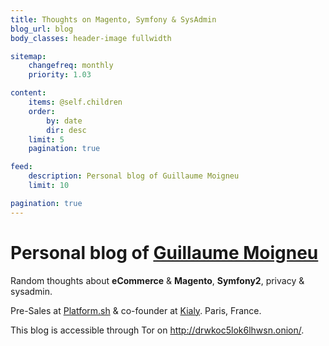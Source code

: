 ```yaml
---
title: Thoughts on Magento, Symfony & SysAdmin
blog_url: blog
body_classes: header-image fullwidth

sitemap:
    changefreq: monthly
    priority: 1.03

content:
    items: @self.children
    order:
        by: date
        dir: desc
    limit: 5
    pagination: true

feed:
    description: Personal blog of Guillaume Moigneu
    limit: 10

pagination: true
---
```


<div itemscope itemtype="http://schema.org/Person">

<h1>Personal blog of <a href="/guillaume-moigneu"><span itemprop="name">Guillaume Moigneu</span></a></h1>

<p>Random thoughts about <strong>eCommerce</strong> & <strong>Magento</strong>, <strong>Symfony2</strong>, privacy & sysadmin.</p>

<p><span itemprop="jobTitle">Pre-Sales</span> at <a href="https://platform.sh" itemprop="worksFor" itemscope itemtype="http://schema.org/Organization"><span itemprop="name">Platform.sh</span></a> & co-founder at <a href="https://kialy.com" itemprop="owns" itemscope itemtype="http://schema.org/Organization"><span itemprop="name">Kialy</span></a>. <span itemprop="workLocation" itemscope itemtype="http://schema.org/Place"><span itemprop="name">Paris, France</span></span>.</p>
<p>This blog is accessible through Tor on <a href="http://drwkoc5lok6lhwsn.onion/">http://drwkoc5lok6lhwsn.onion/</a>.

</div>